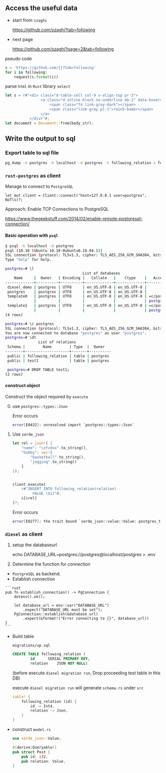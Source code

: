 ## Access the useful data
* start from `szaghi`

  https://github.com/szaghi?tab=following

* next page 

  https://github.com/szaghi?page=2&tab=following

pseudo code
```py
s = 'https://github.com/{}?tab=following'
for i in following: 
    request(s.format(i))
```

parse `html` in `Rust` library `select`
```rs
let s = r#"<div class="d-table-cell col-9 v-align-top pr-3">
                <a class="d-inline-block no-underline mb-1" data-hovercard-type="user" data-hovercard-url="/users/reinh-bader/hovercard" data-octo-click="hovercard-link-click" data-octo-dimensions="link_type:self" href="/reinh-bader">
                    <span class="f4 link-gray-dark"></span>
                    <span class="link-gray pl-1">reinh-bader</span>
                </a>
           </div>"#;
let document = Document::from(body_str);
```

## Write the output to sql
### Export table to sql file
```sh
pg_dump -U postgres -h localhost -d postgres -t following_relation > following_relation.sql
```

### `rust-postgres` as client

Manage to connect to `PostgreSQL`
```
let mut client = Client::connect("host=127.0.0.1 user=postgres", NoTls)?;
```
Approach: Enable TCP Connections to PostgreSQL

https://www.thegeekstuff.com/2014/02/enable-remote-postgresql-connection/


#### Basic operation with `psql`
```sh
$ psql -h localhost -U postgres
psql (10.10 (Ubuntu 10.10-0ubuntu0.18.04.1))
SSL connection (protocol: TLSv1.3, cipher: TLS_AES_256_GCM_SHA384, bits: 256, compression: off)
Type "help" for help.

postgres=# \l
                                   List of databases
    Name     |  Owner   | Encoding |   Collate   |    Ctype    |   Access privileges   
-------------+----------+----------+-------------+-------------+-----------------------
 diesel_demo | postgres | UTF8     | en_US.UTF-8 | en_US.UTF-8 | 
 postgres    | postgres | UTF8     | en_US.UTF-8 | en_US.UTF-8 | 
 template0   | postgres | UTF8     | en_US.UTF-8 | en_US.UTF-8 | =c/postgres          +
             |          |          |             |             | postgres=CTc/postgres
 template1   | postgres | UTF8     | en_US.UTF-8 | en_US.UTF-8 | =c/postgres          +
             |          |          |             |             | postgres=CTc/postgres
(4 rows)

postgres=# \c postgres 
SSL connection (protocol: TLSv1.3, cipher: TLS_AES_256_GCM_SHA384, bits: 256, compression: off)
You are now connected to database "postgres" as user "postgres".
postgres=# \dt
               List of relations
 Schema |        Name        | Type  |  Owner   
--------+--------------------+-------+----------
 public | following_relation | table | postgres
 public | test1              | table | postgres

 postgres=# DROP TABLE test1;
(2 rows)
```


#### construct object
Construct the object required by `execute`

0. use `postgres::types::Json`

    Error occurs
    ```sh
    error[E0432]: unresolved import `postgres::types::Json`
    ```

1. Use `serde_json`
    ```rust
    let rel = json!( {
        "name": "czfzdxx".to_string(),
        "hobby": vec![
            "basketball".to_string(),
            "jogging".to_string()
        ]
    });


    client.execute(
        r#"INSERT INTO following_relation(relation)
             VALUE ($1)"#,
        &[&rel]
    )?;
    ```

    Error occurs
    ```sh
    error[E0277]: the trait bound `serde_json::value::Value: postgres_types::ToSql` is not satisfied
    ```

### `diesel` as client
1. setup the databaseurl

    echo DATABASE_URL=postgres://postgres@localhost/postgres > .env

2. Determine the function for connection 
  * `PostgreSQL` as backend.
  *  Establish connection 

    ```rust
    pub fn establish_connection() -> PgConnection {
        dotenv().ok();

        let database_url = env::var("DATABASE_URL")
            .expect("DATABASE_URL must be set");
        PgConnection::establish(&database_url)
            .expect(&format!("Error connecting to {}", database_url))
    }
    ```
  * Build table 

    `migrations/up.sql`
    ```sql
    CREATE TABLE following_relation (
            id      SERIAL PRIMARY KEY,
            relation    JSON NOT NULL)
    ```

    (before execute `diesel migration run`, Drop proceeding test table in this DB)
     
    execute `diesel migration run` will generate `schema.rs` under `src`
    ```rs
    table! {
        following_relation (id) {
            id -> Int4,
            relation -> Json,
        }
    }
    ```
  * construct `model.rs`

    ```rs
    use serde_json::Value;

    #[derive(Queryable)]
    pub struct Post {
        pub id: i32,
        pub relation: Value,
    }

    ```